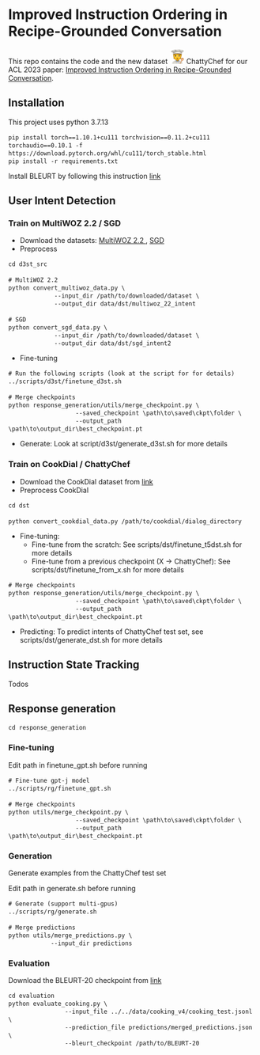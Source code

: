 # Improved Instruction Ordering in Recipe-Grounded Conversation
This repo contains the code and the new dataset <img src="images/chattychef.png" alt="Icon" width="30px"> ChattyChef for our ACL 2023 paper: <a href="https://arxiv.org/abs/2305.17280">Improved Instruction Ordering in Recipe-Grounded Conversation</a>.


## Installation
This project uses python 3.7.13
```
pip install torch==1.10.1+cu111 torchvision==0.11.2+cu111 torchaudio==0.10.1 -f https://download.pytorch.org/whl/cu111/torch_stable.html
pip install -r requirements.txt
```

Install BLEURT by following this instruction <a href="https://github.com/google-research/bleurt#installation"> link </a>


## User Intent Detection

### Train on MultiWOZ 2.2 / SGD

* Download the datasets: <a href="https://github.com/budzianowski/multiwoz"> MultiWOZ 2.2 </a>, <a href="https://github.com/google-research-datasets/dstc8-schema-guided-dialogue/tree/master"> SGD </a>
* Preprocess
```
cd d3st_src

# MultiWOZ 2.2
python convert_multiwoz_data.py \
             --input_dir /path/to/downloaded/dataset \
             --output_dir data/dst/multiwoz_22_intent

# SGD
python convert_sgd_data.py \
             --input_dir /path/to/downloaded/dataset \
             --output_dir data/dst/sgd_intent2             
```
* Fine-tuning

```
# Run the following scripts (look at the script for for details)
../scripts/d3st/finetune_d3st.sh

# Merge checkpoints
python response_generation/utils/merge_checkpoint.py \
                   --saved_checkpoint \path\to\saved\ckpt\folder \
                   --output_path \path\to\output_dir\best_checkpoint.pt
```

* Generate: Look at script/d3st/generate_d3st.sh for more details

### Train on CookDial / ChattyChef

* Download the CookDial dataset from <a href="https://github.com/YiweiJiang2015/CookDial"> link </a>
* Preprocess CookDial

```
cd dst

python convert_cookdial_data.py /path/to/cookdial/dialog_directory
```

* Fine-tuning: 
  - Fine-tune from the scratch: See scripts/dst/finetune_t5dst.sh for more details
  - Fine-tune from a previous checkpoint (X -> ChattyChef): See scripts/dst/finetune_from_x.sh for more details  

```
# Merge checkpoints
python response_generation/utils/merge_checkpoint.py \
                   --saved_checkpoint \path\to\saved\ckpt\folder \
                   --output_path \path\to\output_dir\best_checkpoint.pt
```

* Predicting: To predict intents of ChattyChef test set, see scripts/dst/generate_dst.sh for more details

## Instruction State Tracking

Todos

## Response generation

```
cd response_generation
```

### Fine-tuning
Edit path in finetune_gpt.sh before running
```
# Fine-tune gpt-j model
../scripts/rg/finetune_gpt.sh

# Merge checkpoints
python utils/merge_checkpoint.py \
                   --saved_checkpoint \path\to\saved\ckpt\folder \
                   --output_path \path\to\output_dir\best_checkpoint.pt
```

### Generation
Generate examples from the ChattyChef test set

Edit path in generate.sh before running
```
# Generate (support multi-gpus)
../scripts/rg/generate.sh

# Merge predictions
python utils/merge_predictions.py \
            --input_dir predictions
```

### Evaluation
Download the BLEURT-20 checkpoint from <a href="https://github.com/google-research/bleurt#using-bleurt---tldr-version"> link </a>
```
cd evaluation
python evaluate_cooking.py \
                --input_file ../../data/cooking_v4/cooking_test.jsonl \
                --prediction_file predictions/merged_predictions.json \
                --bleurt_checkpoint /path/to/BLEURT-20
```